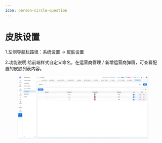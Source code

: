 ```yaml
---
icon: person-circle-question
---
```


# 皮肤设置

1.左侧导航栏路径：系统设置 → 皮肤设置

2.功能说明:给前端样式自定义命名，在运营商管理 / 新增运营商弹窗，可查看配置的皮肤列表内容。

<figure><img src="../.gitbook/assets/image (265).png" alt=""><figcaption></figcaption></figure>
